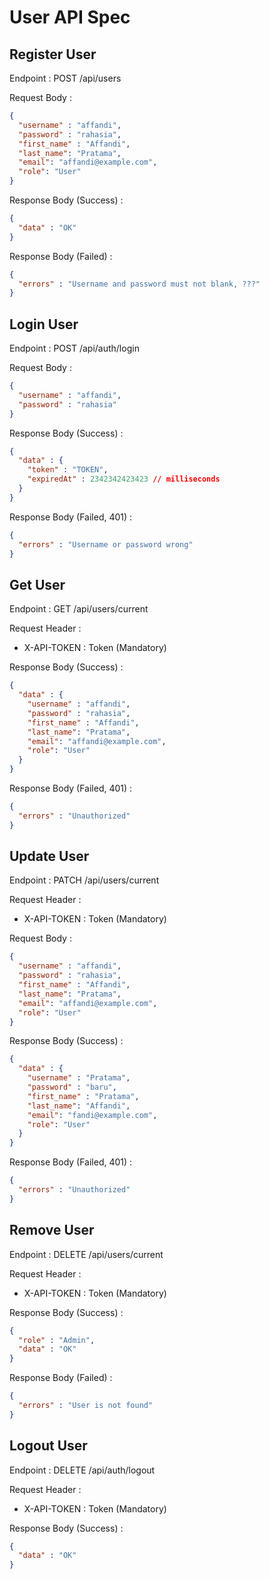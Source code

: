 # User API Spec

## Register User

Endpoint : POST /api/users

Request Body :

```json
{
  "username" : "affandi",
  "password" : "rahasia",
  "first_name" : "Affandi",
  "last_name": "Pratama",
  "email": "affandi@example.com",
  "role": "User"
}
```

Response Body (Success) :

```json
{
  "data" : "OK"
}
```

Response Body (Failed) :

```json
{
  "errors" : "Username and password must not blank, ???"
}
```

## Login User

Endpoint : POST /api/auth/login

Request Body :

```json
{
  "username" : "affandi",
  "password" : "rahasia" 
}
```

Response Body (Success) :

```json
{
  "data" : {
    "token" : "TOKEN",
    "expiredAt" : 2342342423423 // milliseconds
  }
}
```

Response Body (Failed, 401) :

```json
{
  "errors" : "Username or password wrong"
}
```

## Get User

Endpoint : GET /api/users/current

Request Header :

- X-API-TOKEN : Token (Mandatory)

Response Body (Success) :

```json
{
  "data" : {
    "username" : "affandi",
    "password" : "rahasia",
    "first_name" : "Affandi",
    "last_name": "Pratama",
    "email": "affandi@example.com",
    "role": "User"
  }
}
```

Response Body (Failed, 401) :

```json
{
  "errors" : "Unauthorized"
}
```

## Update User

Endpoint : PATCH /api/users/current

Request Header :

- X-API-TOKEN : Token (Mandatory)

Request Body :

```json
{
  "username" : "affandi",
  "password" : "rahasia",
  "first_name" : "Affandi",
  "last_name": "Pratama",
  "email": "affandi@example.com",
  "role": "User"
}
```

Response Body (Success) :

```json
{
  "data" : {
    "username" : "Pratama",
    "password" : "baru",
    "first_name" : "Pratama",
    "last_name": "Affandi",
    "email": "fandi@example.com",
    "role": "User"
  }
}
```

Response Body (Failed, 401) :

```json
{
  "errors" : "Unauthorized"
}
```

## Remove User

Endpoint : DELETE /api/users/current

Request Header :

- X-API-TOKEN : Token (Mandatory)

Response Body (Success) :

```json
{
  "role" : "Admin",
  "data" : "OK"
}
```

Response Body (Failed) :

```json
{
  "errors" : "User is not found"
}
```

## Logout User

Endpoint : DELETE /api/auth/logout

Request Header :

- X-API-TOKEN : Token (Mandatory)

Response Body (Success) :

```json
{
  "data" : "OK"
}
```